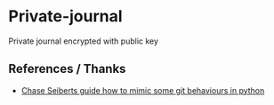 Private-journal
===============

Private journal encrypted with public key

## References / Thanks
* [Chase Seiberts guide how to mimic some git behaviours in python](http://chase-seibert.github.io/blog/2012/10/31/python-fork-exec-vim-raw-input.html)

